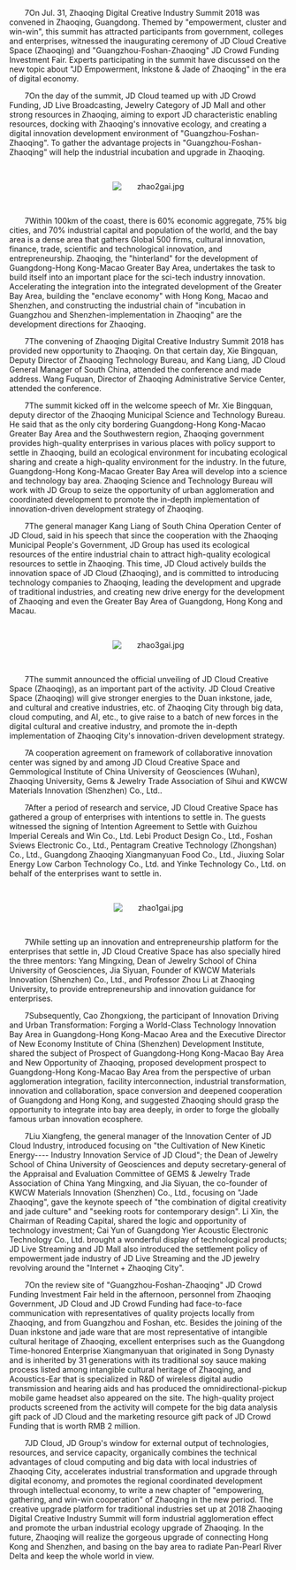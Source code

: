 <p style="text-indent: 2em;"><span style="text-indent: 2em;">7</span><span style="text-indent: 2em;">On Jul. 31, Zhaoqing Digital Creative Industry Summit 2018 was convened in Zhaoqing, Guangdong. Themed by "empowerment, cluster and win-win", this summit has attracted participants from government, colleges and enterprises, witnessed the inaugurating ceremony of JD Cloud Creative Space (Zhaoqing) and "Guangzhou-Foshan-Zhaoqing" JD Crowd Funding Investment Fair. Experts participating in the summit have discussed on the new topic about "JD Empowerment, Inkstone & Jade of Zhaoqing" in the era of digital economy.

<p style="text-indent: 2em;"><span style="text-indent: 2em;">7</span><span style="text-indent: 2em;">On the day of the summit, JD Cloud teamed up with JD Crowd Funding, JD Live Broadcasting, Jewelry Category of JD Mall and other strong resources in Zhaoqing, aiming to export JD characteristic enabling resources, docking with Zhaoqing's innovative ecology, and creating a digital innovation development environment of "Guangzhou-Foshan-Zhaoqing". To gather the advantage projects in "Guangzhou-Foshan-Zhaoqing" will help the industrial incubation and upgrade in Zhaoqing.</span></p>

<p style="text-indent: 2em;"><span style="text-indent: 2em;"><br/></span></p>
<p style="text-indent: 0em; text-align: center;"><span style="text-indent: 2em;"><img src="//img1.jcloudcs.com/cms/6a8e4f36-5225-4c63-9d94-a810b505281020180801160447.jpg" title="" alt="zhao2gai.jpg"/></span></p>
<p style="text-indent: 0em;"><span style="text-indent: 2em;"><br/></span></p>

<p style="text-indent: 2em;"><span style="text-indent: 2em;">7</span><span style="text-indent: 2em;">Within 100km of the coast, there is 60% economic aggregate, 75% big cities, and 70% industrial capital and population of the world, and the bay area is a dense area that gathers Global 500 firms, cultural innovation, finance, trade, scientific and technological innovation, and entrepreneurship. Zhaoqing, the "hinterland" for the development of Guangdong-Hong Kong-Macao Greater Bay Area, undertakes the task to build itself into an important place for the sci-tech industry innovation. Accelerating the integration into the integrated development of the Greater Bay Area, building the "enclave economy" with Hong Kong, Macao and Shenzhen, and constructing the industrial chain of "incubation in Guangzhou and Shenzhen-implementation in Zhaoqing" are the development directions for Zhaoqing.</span></p>

<p style="text-indent: 2em;"><span style="text-indent: 2em;">7</span><span style="text-indent: 2em;">The convening of Zhaoqing Digital Creative Industry Summit 2018 has provided new opportunity to Zhaoqing. On that certain day, Xie Bingquan, Deputy Director of Zhaoqing Technology Bureau, and Kang Liang, JD Cloud General Manager of South China, attended the conference and made address. Wang Fuquan, Director of Zhaoqing Administrative Service Center, attended the conference.</span></p>

<p style="text-indent: 2em;"><span style="text-indent: 2em;">7</span><span style="text-indent: 2em;">The summit kicked off in the welcome speech of Mr. Xie Bingquan, deputy director of the Zhaoqing Municipal Science and Technology Bureau. He said that as the only city bordering Guangdong-Hong Kong-Macao Greater Bay Area and the Southwestern region, Zhaoqing government provides high-quality enterprises in various places with policy support to settle in Zhaoqing, build an ecological environment for incubating ecological sharing and create a high-quality environment for the industry. In the future, Guangdong-Hong Kong-Macao Greater Bay Area will develop into a science and technology bay area. Zhaoqing Science and Technology Bureau will work with JD Group to seize the opportunity of urban agglomeration and coordinated development to promote the in-depth implementation of innovation-driven development strategy of Zhaoqing.</span></p>

<p style="text-indent: 2em;"><span style="text-indent: 2em;">7</span><span style="text-indent: 2em;">The general manager Kang Liang of South China Operation Center of JD Cloud, said in his speech that since the cooperation with the Zhaoqing Municipal People's Government, JD Group has used its ecological resources of the entire industrial chain to attract high-quality ecological resources to settle in Zhaoqing. This time, JD Cloud actively builds the innovation space of JD Cloud (Zhaoqing), and is committed to introducing technology companies to Zhaoqing, leading the development and upgrade of traditional industries, and creating new drive energy for the development of Zhaoqing and even the Greater Bay Area of Guangdong, Hong Kong and Macau.</span></p>

<p style="text-indent: 2em;"><span style="text-indent: 2em;"><br/></span></p>
<p style="text-indent: 0em; text-align: center;"><span style="text-indent: 2em;"><img src="//img1.jcloudcs.com/cms/0c0a7a45-e1fe-4529-8ce1-a551968d30e720180801160703.jpg" title="" alt="zhao3gai.jpg"/></span></p>
<p style="text-indent: 0em;"><span style="text-indent: 2em;"><br/></span></p>

<p style="text-indent: 2em;"><span style="text-indent: 2em;">7</span><span style="text-indent: 2em;">The summit announced the official unveiling of JD Cloud Creative Space (Zhaoqing), as an important part of the activity. JD Cloud Creative Space (Zhaoqing) will give stronger energies to the Duan inkstone, jade, and cultural and creative industries, etc. of Zhaoqing City through big data, cloud computing, and AI, etc., to give raise to a batch of new forces in the digital cultural and creative industry, and promote the in-depth implementation of Zhaoqing City's innovation-driven development strategy.</span></p>

<p style="text-indent: 2em;"><span style="text-indent: 2em;">7</span><span style="text-indent: 2em;">A cooperation agreement on framework of collaborative innovation center was signed by and among JD Cloud Creative Space and Gemmological Institute of China University of Geosciences (Wuhan), Zhaoqing University, Gems & Jewelry Trade Association of Sihui and KWCW Materials Innovation (Shenzhen) Co., Ltd..</span></p>

<p style="text-indent: 2em;"><span style="text-indent: 2em;">7</span><span style="text-indent: 2em;">After a period of research and service, JD Cloud Creative Space has gathered a group of enterprises with intentions to settle in. The guests witnessed the signing of Intention Agreement to Settle with Guizhou Imperial Cereals and Win Co., Ltd. Lebi Product Design Co., Ltd., Foshan Sviews Electronic Co., Ltd., Pentagram Creative Technology (Zhongshan) Co., Ltd., Guangdong Zhaoqing Xiangmanyuan Food Co., Ltd., Jiuxing Solar Energy Low Carbon Technology Co., Ltd. and Yinke Technology Co., Ltd. on behalf of the enterprises want to settle in.</span></p>

<p style="text-indent: 2em;"><span style="text-indent: 2em;"><br/></span></p>
<p style="text-indent: 0em; text-align: center;"><span style="text-indent: 2em;"><img src="//img1.jcloudcs.com/cms/5da45dd3-fe76-46e2-ba76-6deaa0d11b9020180801160818.jpg" title="" alt="zhao1gai.jpg"/></span></p>
<p style="text-indent: 0em;"><span style="text-indent: 2em;"><br/></span></p>

<p style="text-indent: 2em;"><span style="text-indent: 2em;">7</span><span style="text-indent: 2em;">While setting up an innovation and entrepreneurship platform for the enterprises that settle in, JD Cloud Creative Space has also specially hired the three mentors: Yang Mingxing, Dean of Jewelry School of China University of Geosciences, Jia Siyuan, Founder of KWCW Materials Innovation (Shenzhen) Co., Ltd., and Professor Zhou Li at Zhaoqing University, to provide entrepreneurship and innovation guidance for enterprises.</span></p>

<p style="text-indent: 2em;"><span style="text-indent: 2em;">7</span><span style="text-indent: 2em;">Subsequently, Cao Zhongxiong, the participant of Innovation Driving and Urban Transformation: Forging a World-Class Technology Innovation Bay Area in Guangdong-Hong Kong-Macao Area and the Executive Director of New Economy Institute of China (Shenzhen) Development Institute, shared the subject of Prospect of Guangdong-Hong Kong-Macao Bay Area and New Opportunity of Zhaoqing, proposed development prospect to Guangdong-Hong Kong-Macao Bay Area from the perspective of urban agglomeration integration, facility interconnection, industrial transformation, innovation and collaboration, space conversion and deepened cooperation of Guangdong and Hong Kong, and suggested Zhaoqing should grasp the opportunity to integrate into bay area deeply, in order to forge the globally famous urban innovation ecosphere.</span></p>

<p style="text-indent: 2em;"><span style="text-indent: 2em;">7</span><span style="text-indent: 2em;">Liu Xiangfeng, the general manager of the Innovation Center of JD Cloud Industry, introduced focusing on "the Cultivation of New Kinetic Energy---- Industry Innovation Service of JD Cloud"; the Dean of Jewelry School of China University of Geosciences and deputy secretary-general of the Appraisal and Evaluation Committee of GEMS & Jewelry Trade Association of China Yang Mingxing, and Jia Siyuan, the co-founder of KWCW Materials Innovation (Shenzhen) Co., Ltd., focusing on "Jade Zhaoqing", gave the keynote speech of "the combination of digital creativity and jade culture" and "seeking roots for contemporary design". Li Xin, the Chairman of Reading Capital, shared the logic and opportunity of technology investment; Cai Yun of Guangdong Yier Acoustic Electronic Technology Co., Ltd. brought a wonderful display of technological products; JD Live Streaming and JD Mall also introduced the settlement policy of empowerment jade industry of JD Live Streaming and the JD jewelry revolving around the "Internet + Zhaoqing City".</span></p>

<p style="text-indent: 2em;"><span style="text-indent: 2em;">7</span><span style="text-indent: 2em;">On the review site of "Guangzhou-Foshan-Zhaoqing" JD Crowd Funding Investment Fair held in the afternoon, personnel from Zhaoqing Government, JD Cloud and JD Crowd Funding had face-to-face communication with representatives of quality projects locally from Zhaoqing, and from Guangzhou and Foshan, etc. Besides the joining of the Duan inkstone and jade ware that are most representative of intangible cultural heritage of Zhaoqing, excellent enterprises such as the Guangdong Time-honored Enterprise Xiangmanyuan that originated in Song Dynasty and is inherited by 31 generations with its traditional soy sauce making process listed among intangible cultural heritage of Zhaoqing, and Acoustics-Ear that is specialized in R&D of wireless digital audio transmission and hearing aids and has produced the omnidirectional-pickup mobile game headset also appeared on the site. The high-quality project products screened from the activity will compete for the big data analysis gift pack of JD Cloud and the marketing resource gift pack of JD Crowd Funding that is worth RMB 2 million.</span></p>

<p style="text-indent: 2em;"><span style="text-indent: 2em;">7</span><span style="text-indent: 2em;">JD Cloud, JD Group's window for external output of technologies, resources, and service capacity, organically combines the technical advantages of cloud computing and big data with local industries of Zhaoqing City, accelerates industrial transformation and upgrade through digital economy, and promotes the regional coordinated development through intellectual economy, to write a new chapter of "empowering, gathering, and win-win cooperation" of Zhaoqing in the new period. The creative upgrade platform for traditional industries set up at 2018 Zhaoqing Digital Creative Industry Summit will form industrial agglomeration effect and promote the urban industrial ecology upgrade of Zhaoqing. In the future, Zhaoqing will realize the gorgeous upgrade of connecting Hong Kong and Shenzhen, and basing on the bay area to radiate Pan-Pearl River Delta and keep the whole world in view.</span></p>
